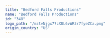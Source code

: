 ```yaml
---
title: "Bedford Falls Productions"
name: "Bedford Falls Productions"
id: "348"
logo_path: "/mztvNjgx77cXUL6vWR3r7fyeZCa.png"
origin_country: "US"
---
```

